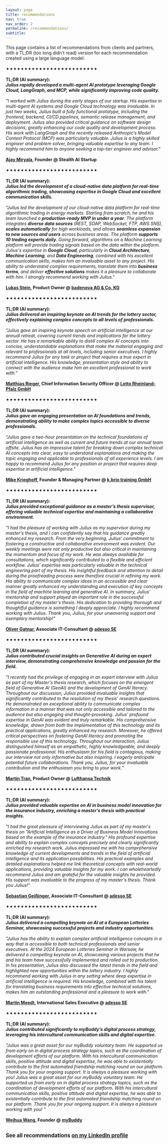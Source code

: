 ```yaml
---
layout: page
title: recommendations
nav: true
nav_order: 2
permalink: /recommendations/
subtitle:
---
```

This page contains a list of recommendations from clients and partners, with a TL;DR (too long didn't read) version for each recommendation created using a large language model:
<br><br>✦✦✦✦✦✦✦✦✦✦✦✦✦✦✦✦✦✦✦✦✦✦✦✦✦<br><br>
**TL;DR (AI summary): <br>_Julius rapidly developed a multi-agent AI prototype leveraging Google Cloud, LangGraph, and MCP, while significantly improving code quality._**<br><br>
_"I worked with Julius during the early stages of our startup. His expertise in multi-agent AI systems and Google Cloud technology was invaluable.
In just two weeks, Julius built a fully functional prototype, including the frontend, backend, CI/CD pipelines, semantic release management, and deployment.
Julius also provided critical guidance on software design decisions, greatly enhancing our code quality and development process. His work with LangGraph and the recently released Anthropic’s Model Context Protocol (MCP) was particularly valuable.
Julius is a highly skilled engineer and problem solver, bringing valuable expertise to any team. I highly recommend him to anyone seeking a top-tier engineer and advisor."_ <br><br>**[Ajay Miryala](https://www.linkedin.com/in/ajay-sai/), Founder @ Stealth AI Startup**
<br><br>✦✦✦✦✦✦✦✦✦✦✦✦✦✦✦✦✦✦✦✦✦✦✦✦✦<br><br>
**TL;DR (AI summary): <br>_Julius led the development of a cloud-native data platform for real-time algorithmic trading, showcasing expertise in Google Cloud and excellent communication skills._**<br><br>
_"Julius led the development of our cloud-native data platform for real-time algorithmic trading in energy markets. Starting from scratch, he and his team launched a **production-ready MVP in under a year**. The platform integrates **diverse data sources** (REST, SOAP, WebSocket, FTP, AWS SNS), **scales automatically** for high workloads, and allows **seamless expansion to new sources and users** across business areas.
The platform **supports 10 trading experts daily**. Going forward, algorithms on a Machine Learning platform will provide trading signals based on the data within the platform.
Julius's expertise in **Google Cloud**, particularly in **Cloud Architecture**, **Machine Learning**, and **Data Engineering**, combined with his excellent communication skills, makes him an invaluable asset to any project. His ability to understand complex requirements, translate them into **business terms**, and deliver **effective solutions** makes it a pleasure to collaborate with him.
I strongly recommend working with Julius."_ <br><br>**[Lukas Stein](https://www.linkedin.com/in/lukas-stein/), Product Owner @ [badenova AG & Co. KG](https://www.badenova.de/)**
<br><br>✦✦✦✦✦✦✦✦✦✦✦✦✦✦✦✦✦✦✦✦✦✦✦✦✦<br><br>
**TL;DR (AI summary): <br>_Julius delivered an inspiring keynote on AI trends for the lottery sector, effectively explaining complex concepts to all levels of professionals._**<br><br>
_"Julius gave an inspiring keynote speech on artificial intelligence at our annual retreat, covering current trends and implications for the lottery sector.
He has a remarkable ability to distill complex AI concepts into concise, understandable explanations that make the material engaging and relevant to professionals at all levels, including senior executives.
I highly recommend Julius for any task or project that requires a true expert in artificial intelligence. His knowledge, presentation style and ability to connect with the audience make him an excellent professional to work with."_ <br><br>**[Matthias Rieger](https://www.linkedin.com/in/matthias-rieger-8ba731248/), Chief Information Security Officer @ [Lotto Rheinland-Pfalz GmbH](https://www.lotto-rlp.de/)**
<br><br>✦✦✦✦✦✦✦✦✦✦✦✦✦✦✦✦✦✦✦✦✦✦✦✦✦<br><br>
**TL;DR (AI summary): <br>_Julius gave an engaging presentation on AI foundations and trends, demonstrating ability to make complex topics accessible to diverse professionals._**<br><br>
_"Julius gave a two-hour presentation on the technical foundations of artificial intelligence as well as current and future trends at our annual team offsite. Julius has an impressive talent for breaking down complex technical AI concepts into clear, easy to understand explanations and making the topic engaging and applicable to professionals of all experience levels. I am happy to recommend Julius for any position or project that requires deep expertise in artificial intelligence."_ <br><br>**[Mike Krieghoff](https://www.linkedin.com/in/mike-krieghoff-573a33a5/), Founder & Managing Partner @ [k.brio training GmbH](https://k-brio.de/)**
<br><br>✦✦✦✦✦✦✦✦✦✦✦✦✦✦✦✦✦✦✦✦✦✦✦✦✦<br><br>
**TL;DR (AI summary): <br>_Julius provided exceptional guidance as a master’s thesis supervisor, offering valuable technical expertise and maintaining a collaborative environment._**<br><br>
_"I had the pleasure of working with Julius as my supervisor during my master's thesis, and I can confidently say that his guidance greatly enhanced my research. From the very beginning, Julius’ commitment to fostering a constructive and collaborative environment was evident. Our weekly meetings were not only productive but also critical in maintaining the momentum and focus of my work. He was always available for consultations, which significantly contributed to a flexible and efficient workflow. Julius’ expertise was particularly valuable in the technical engineering part of my thesis. His insightful feedback and attention to detail during the proofreading process were therefore crucial in refining my work. His ability to communicate complex ideas in an accessible and clear manner greatly enhanced my understanding and execution of key concepts in the field of machine learning and generative AI.
In summary, Julius’ mentorship and support played an important role in the successful completion of my master's thesis. His dedication to providing thorough and thoughtful guidance is something I deeply appreciate. I highly recommend working with Julius. Thank you, Julius, for your unwavering support and exemplary mentorship!"_ <br><br>**[Oliver Gatnar](https://www.linkedin.com/in/matthias-rieger-8ba731248/), Associate IT-Consultant @ [adesso SE](https://www.adesso.de/)**
<br><br>✦✦✦✦✦✦✦✦✦✦✦✦✦✦✦✦✦✦✦✦✦✦✦✦✦<br><br>
**TL;DR (AI summary): <br>_Julius contributed crucial insights on Generative AI during an expert interview, demonstrating comprehensive knowledge and passion for the field._**<br><br>
_"I recently had the privilege of engaging in an expert interview with Julius as part of my Master's thesis research, which focuses on the emergent field of Generative AI (GenAI) and the development of GenAI literacy. Throughout our discussion, Julius provided invaluable insights that significantly contributed to the resolution of my thesis' research questions. He demonstrated an exceptional ability to communicate complex information in a manner that was not only accessible and tailored to the audience but also engaging and thought-provoking. Julius' profound expertise in GenAI was evident and truly remarkable. His comprehensive knowledge, drawn from both the implementation of this technology and its practical applications, greatly enhanced my research. Moreover, he offered critical perspectives on fostering GenAI literacy and promoting the responsible use of this technology. Throughout our interaction, Julius distinguished himself as an empathetic, highly knowledgeable, and deeply passionate professional. His enthusiasm for his field is contagious, making our interview not only informative but also inspiring. I eagerly anticipate potential future collaborations. Thank you, Julius, for your invaluable contribution and the enthusiasm you bring to your work."_ <br><br>**[Martin Tran](https://www.linkedin.com/in/tranmart/), Product Owner @ [Lufthansa Technik](https://www.lufthansa-technik.com/en)**
<br><br>✦✦✦✦✦✦✦✦✦✦✦✦✦✦✦✦✦✦✦✦✦✦✦✦✦<br><br>
**TL;DR (AI summary): <br>_Julius provided valuable expertise on AI in business model innovation for the insurance industry, enriching a master’s thesis with practical insights._**<br><br>
_"I had the great pleasure of interviewing Julius as part of my master's thesis on "Artificial Intelligence as a Driver of Business Model Innovations based on the example of the insurance industry." His profound expertise and ability to explain complex concepts precisely and clearly significantly enriched my research work. Julius impressed me with his comprehensive knowledge of current developments and trends in the field of artificial intelligence and its application possibilities. His practical examples and detailed explanations helped me link theoretical concepts with real-world applications, providing valuable insights for my work. I can wholeheartedly recommend Julius and am grateful for the valuable insights he provided. His support was invaluable to the progress of my master's thesis. Thank you Julius!"_ <br><br>**[Sebastian Geißinger](https://www.linkedin.com/in/sebastian-gei%C3%9Finger-a44746184/), Associate IT-Consultant @ [adesso SE](https://www.adesso.de/)**
<br><br>✦✦✦✦✦✦✦✦✦✦✦✦✦✦✦✦✦✦✦✦✦✦✦✦✦<br><br>
**TL;DR (AI summary): <br>_Julius delivered a compelling keynote on AI at a European Lotteries Seminar, showcasing successful projects and industry opportunities._**<br><br>
_"Julius has the ability to explain complex artificial intelligence concepts in a way that is accessible to both technical professionals and senior executives. At the 2024 European Lotteries Seminar in Warsaw, he delivered a compelling keynote on AI, showcasing various projects that he and his team have successfully implemented and rolled out to production. In his presentation, Julius also discussed the latest trends in the field and highlighted new opportunities within the lottery industry. I highly recommend working with Julius in any setting where deep expertise in artificial intelligence is required. His knowledge, combined with his talent for translating business requirements into effective technical solutions, makes him an outstanding professional and a pleasure to work with."_ <br><br>**[Martin Meedt](https://www.linkedin.com/in/meedt/), International Sales Executive @ [adesso SE](https://www.adesso.de/)**
<br><br>✦✦✦✦✦✦✦✦✦✦✦✦✦✦✦✦✦✦✦✦✦✦✦✦✦<br><br>
**TL;DR (AI summary): <br>_Julius contributed significantly to myBuddy’s digital process strategy, leveraging his intercultural communication skills and digital expertise._**<br><br>
_"Julius was a great asset for our myBuddy voluntary team. He supported us from early on in digital process strategy topics, such as the coordination of development efforts of our platform. With his intercultural communication skills, positive attitude and digital expertise, he was able to existentially contribute to the first automated friendship matching round on our platform. Thank you for your ongoing support. It is always a pleasure working with you!
Julius was a great asset for our myBuddy voluntary team. He supported us from early on in digital process strategy topics, such as the coordination of development efforts of our platform. With his intercultural communication skills, positive attitude and digital expertise, he was able to existentially contribute to the first automated friendship matching round on our platform. Thank you for your ongoing support. It is always a pleasure working with you!
"_ <br><br>**[Weihua Wang](https://www.linkedin.com/in/meedt/), Founder @ [myBuddy](https://my-buddy.org/en/)**
<br><br>

<span style="font-size: 1.2em;">**See all recommendations [on my LinkedIn profile](https://www.linkedin.com/in/jh91/details/recommendations/)**</span>